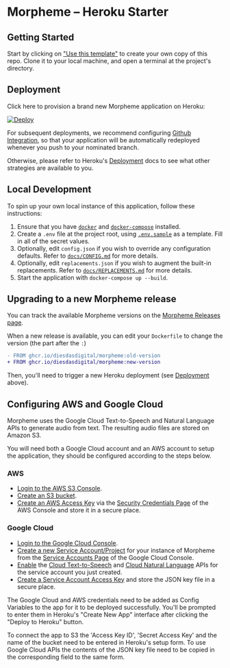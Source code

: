 # Morpheme – Heroku Starter

## Getting Started

Start by clicking on ["Use this template"](https://github.com/diesdasdigital/morpheme-heroku-starter/generate) to create your own copy of this repo. Clone it to your local machine, and open a terminal at the project's directory.

## Deployment

Click here to provision a brand new Morpheme application on Heroku:

[![Deploy](https://www.herokucdn.com/deploy/button.svg)](https://heroku.com/deploy?template=https://github.com/diesdasdigital/morpheme-heroku-starter)

For subsequent deployments, we recommend configuring [Github Integration](https://devcenter.heroku.com/articles/github-integration), so that your application will be automatically redeployed whenever you push to your nominated branch.

Otherwise, please refer to Heroku's [Deployment](https://devcenter.heroku.com/articles/git) docs to see what other strategies are available to you.

## Local Development

To spin up your own local instance of this application, follow these instructions:

1. Ensure that you have [`docker`](https://docs.docker.com/get-docker/) and [`docker-compose`](https://docs.docker.com/compose/install/) installed.
2. Create a `.env` file at the project root, using [`.env.sample`](https://github.com/diesdasdigital/morpheme/blob/main/.env.sample) as a template. Fill in all of the secret values.
3. Optionally, edit `config.json` if you wish to override any configuration defaults. Refer to [`docs/CONFIG.md`](https://github.com/diesdasdigital/morpheme/blob/main/docs/CONFIG.md) for more details.
4. Optionally, edit `replacements.json` if you wish to augment the built-in replacements. Refer to [`docs/REPLACEMENTS.md`](https://github.com/diesdasdigital/morpheme/blob/main/docs/REPLACEMENTS.md) for more details.
5. Start the application with `docker-compose up --build`.

## Upgrading to a new Morpheme release

You can track the available Morpheme versions on the [Morpheme Releases page](https://github.com/diesdasdigital/morpheme/releases).

When a new release is available, you can edit your `Dockerfile` to change the version (the part after the `:`)

```diff
- FROM ghcr.io/diesdasdigital/morpheme:old-version
+ FROM ghcr.io/diesdasdigital/morpheme:new-version
```

Then, you'll need to trigger a new Heroku deployment (see [Deployment](#Deployment) above).

## Configuring AWS and Google Cloud

Morpheme uses the Google Cloud Text-to-Speech and Natural Language APIs to generate audio from text. The resulting audio files are stored on Amazon S3.

You will need both a Google Cloud account and an AWS account to setup the application, they should be configured according to the steps below.

### AWS

- [Login to the AWS S3 Console](https://console.aws.amazon.com/s3/).
- [Create an S3 bucket](https://docs.aws.amazon.com/AmazonS3/latest/userguide/create-bucket-overview.html).
- [Create an AWS Access Key](https://docs.aws.amazon.com/general/latest/gr/aws-sec-cred-types.html) via the [Security Credentials Page](https://console.aws.amazon.com/iam/home?#security_credential) of the AWS Console and store it in a secure place.

### Google Cloud

- [Login to the Google Cloud Console](https://console.cloud.google.com).
- [Create a new Service Account/Project](https://cloud.google.com/iam/docs/creating-managing-service-accounts) for your instance of Morpheme from the [Service Accounts Page](https://console.cloud.google.com/iam-admin/serviceaccounts) of the Google Cloud Console.
- [Enable](https://cloud.google.com/service-usage/docs/enable-disable) the [Cloud Text-to-Speech](https://console.cloud.google.com/marketplace/product/google/texttospeech.googleapis.com) and [Cloud Natural Language](https://console.cloud.google.com/marketplace/product/google/language.googleapis.com) APIs for the service account you just created.
- [Create a Service Account Access Key](https://cloud.google.com/docs/authentication/getting-started) and store the JSON key file in a secure place.

The Google Cloud and AWS credentials need to be added as Config Variables to the app for it to be deployed successfully. You'll be prompted to enter them in Heroku's "Create New App" interface after clicking the "Deploy to Heroku" button.

To connect the app to S3 the 'Access Key ID', 'Secret Access Key' and the name of the bucket need to be entered in Heroku's setup form. To use Google Cloud APIs the contents of the JSON key file need to be copied in the corresponding field to the same form.
